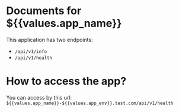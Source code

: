# Documents for ${{values.app_name}}

This application has two endpoints:
- `/api/v1/info` 
- `/api/v1/health` 

# How to access the app?

You can access by this url: `${{values.app_name}}-${{values.app_env}}.test.com/api/v1/health` 
